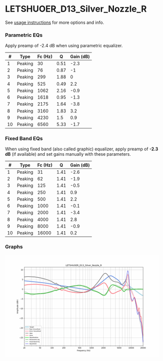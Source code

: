 # LETSHUOER_D13_Silver_Nozzle_R
See [usage instructions](https://github.com/jaakkopasanen/AutoEq#usage) for more options and info.

### Parametric EQs
Apply preamp of -2.4 dB when using parametric equalizer.

|   # | Type    |   Fc (Hz) |    Q |   Gain (dB) |
|-----|---------|-----------|------|-------------|
|   1 | Peaking |        30 | 0.51 |        -2.3 |
|   2 | Peaking |        76 | 0.87 |        -1   |
|   3 | Peaking |       299 | 1.88 |         0   |
|   4 | Peaking |       525 | 0.49 |         2.2 |
|   5 | Peaking |      1062 | 2.16 |        -0.9 |
|   6 | Peaking |      1618 | 0.95 |        -1.3 |
|   7 | Peaking |      2175 | 1.64 |        -3.8 |
|   8 | Peaking |      3160 | 1.83 |         3.2 |
|   9 | Peaking |      4230 | 1.5  |         0.9 |
|  10 | Peaking |      6560 | 5.33 |        -1.7 |

### Fixed Band EQs
When using fixed band (also called graphic) equalizer, apply preamp of **-2.3 dB** (if available) and set gains manually with these parameters.

|   # | Type    |   Fc (Hz) |    Q |   Gain (dB) |
|-----|---------|-----------|------|-------------|
|   1 | Peaking |        31 | 1.41 |        -2.6 |
|   2 | Peaking |        62 | 1.41 |        -1.9 |
|   3 | Peaking |       125 | 1.41 |        -0.5 |
|   4 | Peaking |       250 | 1.41 |         0.9 |
|   5 | Peaking |       500 | 1.41 |         2.2 |
|   6 | Peaking |      1000 | 1.41 |        -0.1 |
|   7 | Peaking |      2000 | 1.41 |        -3.4 |
|   8 | Peaking |      4000 | 1.41 |         2.8 |
|   9 | Peaking |      8000 | 1.41 |        -0.9 |
|  10 | Peaking |     16000 | 1.41 |         0.2 |

### Graphs
![](./LETSHUOER_D13_Silver_Nozzle_R.png)
